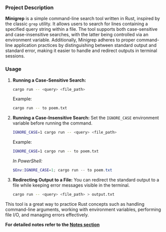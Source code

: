 ### Project Description

**Minigrep** is a simple command-line search tool written in Rust, inspired by the classic `grep` utility. It allows users to search for lines containing a specified query string within a file. The tool supports both case-sensitive and case-insensitive searches, with the latter being controlled via an environment variable. Additionally, Minigrep adheres to proper command-line application practices by distinguishing between standard output and standard error, making it easier to handle and redirect outputs in terminal sessions.

### Usage

1. **Running a Case-Sensitive Search:**
   ```bash
   cargo run -- <query> <file_path>
   ```
   Example:
   ```bash
   cargo run -- to poem.txt
   ```

2. **Running a Case-Insensitive Search:**
   Set the `IGNORE_CASE` environment variable before running the command.
   ```bash
   IGNORE_CASE=1 cargo run -- <query> <file_path>
   ```
   Example:
   ```bash
   IGNORE_CASE=1 cargo run -- to poem.txt
   ```
   
   *In PowerShell:*
   ```powershell
   $Env:IGNORE_CASE=1; cargo run -- to poem.txt
   ```

3. **Redirecting Output to a File:**
   You can redirect the standard output to a file while keeping error messages visible in the terminal.
   ```bash
   cargo run -- <query> <file_path> > output.txt
   ```

This tool is a great way to practice Rust concepts such as handling command-line arguments, working with environment variables, performing file I/O, and managing errors effectively.

**For detailed notes refer to the [Notes section](https://github.com/vasanthgx/minigrep/tree/master/Notes)**